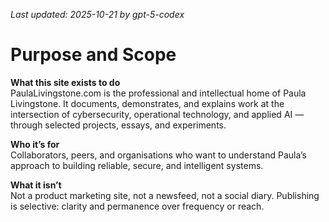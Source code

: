 _Last updated: 2025-10-21 by gpt-5-codex_

# Purpose and Scope

**What this site exists to do**  
PaulaLivingstone.com is the professional and intellectual home of Paula Livingstone. It documents, demonstrates, and explains work at the intersection of cybersecurity, operational technology, and applied AI — through selected projects, essays, and experiments.

**Who it’s for**  
Collaborators, peers, and organisations who want to understand Paula’s approach to building reliable, secure, and intelligent systems.

**What it isn’t**  
Not a product marketing site, not a newsfeed, not a social diary. Publishing is selective: clarity and permanence over frequency or reach.
